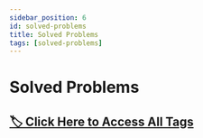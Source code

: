 ```yaml
---
sidebar_position: 6 
id: solved-problems 
title: Solved Problems
tags: [solved-problems]
---
```


# Solved Problems

## [🏷 Click Here to Access All Tags](https://dbasusarkar.github.io/dsa/docs/tags)

<!--
## Solved Problems Related to Arrays

Data Structures: [Arrays](https://dbasusarkar.github.io/dsa/docs/tags/arrays)

01. [Best Time to Buy and Sell Stocks](https://dbasusarkar.github.io/dsa/docs/tags/best-time-to-buy-and-sell-stocks)
02. [Combination Sum](https://dbasusarkar.github.io/dsa/docs/tags/combination-sum)
03. [Container with Most Water](https://dbasusarkar.github.io/dsa/docs/tags/container-with-most-water)
04. [Contains Duplicate](https://dbasusarkar.github.io/dsa/docs/tags/contains-duplicate)
05. [Insert Interval](https://dbasusarkar.github.io/dsa/docs/tags/insert-interval)
06. [Majority Element](https://dbasusarkar.github.io/dsa/docs/tags/majority-element)
07. [Merge Intervals](https://dbasusarkar.github.io/dsa/docs/tags/merge-intervals)
08. [Product of Array Except Self](https://dbasusarkar.github.io/dsa/docs/tags/product-of-array-except-self)
09. [Sort Colors](https://dbasusarkar.github.io/dsa/docs/tags/sort-colors)
10. [Two Sum](https://dbasusarkar.github.io/dsa/docs/tags/two-sum)
11. [3Sum](https://dbasusarkar.github.io/dsa/docs/tags/3-sum) 
-->